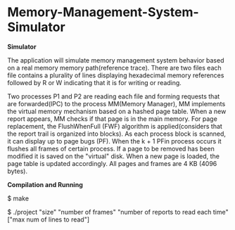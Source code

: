 # Memory-Management-System-Simulator

<b> Simulator </b>

The application will simulate memory management system behavior based on a real memory memory path(reference trace). There are two files
each file contains a plurality of lines displaying hexadecimal memory references followed by R or W  indicating that it is for writing or
reading.

Two processes P1 and P2 are reading each file and forming requests that are forwarded(IPC) to the process MM(Memory Manager), MM implements
the virtual memory mechanism based on a hashed page table. When a new report appears, MM checks if that page is in the main memory.
For page replacement, the FlushWhenFull (FWF) algorithm is applied(considers that the report trail is organized into blocks). As each process
block is scanned, it can display up to page bugs (PF). When the k + 1 PFin process occurs it flushes all frames of certain process. If a page
to be removed has been modified it is saved on the "virtual" disk. When a new page is loaded, the page table is updated accordingly. All pages
and frames are 4 KB (4096 bytes).


<b> Compilation and Running </b>

$ make

$ ./project "size" "number of frames" "number of reports to read each time" ["max num of lines to read"]
